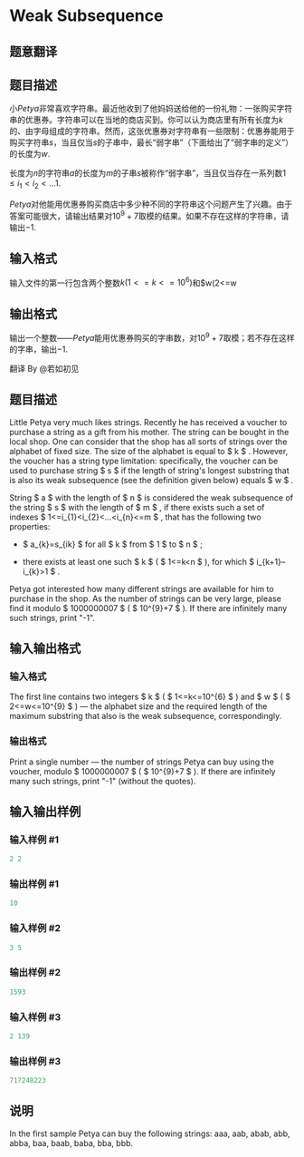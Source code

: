 # Weak Subsequence

## 题意翻译

## 题目描述

小$Petya$非常喜欢字符串。最近他收到了他妈妈送给他的一份礼物：一张购买字符串的优惠券。字符串可以在当地的商店买到。你可以认为商店里有所有长度为$k$的、由字母组成的字符串。然而，这张优惠券对字符串有一些限制：优惠券能用于购买字符串$s$，当且仅当$s$的子串中，最长“弱字串”（下面给出了“弱字串的定义”）的长度为$w$.

长度为$n$的字符串$a$的长度为$m$的子串$s$被称作“弱字串”，当且仅当存在一系列数$1\leq i_1 < i_2 <...1$.

$Petya$对他能用优惠券购买商店中多少种不同的字符串这个问题产生了兴趣。由于答案可能很大，请输出结果对$10^{9}+7$取模的结果。如果不存在这样的字符串，请输出$-1$.

## 输入格式

输入文件的第一行包含两个整数$k(1<=k<=10^{6})$和$w(2<=w

## 输出格式

输出一个整数——$Petya$能用优惠券购买的字串数，对$10^9+7$取模；若不存在这样的字串，输出$-1$.

翻译 By @若如初见

## 题目描述

Little Petya very much likes strings. Recently he has received a voucher to purchase a string as a gift from his mother. The string can be bought in the local shop. One can consider that the shop has all sorts of strings over the alphabet of fixed size. The size of the alphabet is equal to $ k $ . However, the voucher has a string type limitation: specifically, the voucher can be used to purchase string $ s $ if the length of string's longest substring that is also its weak subsequence (see the definition given below) equals $ w $ .

String $ a $ with the length of $ n $ is considered the weak subsequence of the string $ s $ with the length of $ m $ , if there exists such a set of indexes $ 1<=i_{1}&lt;i_{2}&lt;...&lt;i_{n}<=m $ , that has the following two properties:

- $ a_{k}=s_{ik} $ for all $ k $ from $ 1 $ to $ n $ ;

- there exists at least one such $ k $ ( $ 1<=k&lt;n $ ), for which $ i_{k+1}–i_{k}&gt;1 $ .

Petya got interested how many different strings are available for him to purchase in the shop. As the number of strings can be very large, please find it modulo $ 1000000007 $ ( $ 10^{9}+7 $ ). If there are infinitely many such strings, print "-1".

## 输入输出格式

### 输入格式

The first line contains two integers $ k $ ( $ 1<=k<=10^{6} $ ) and $ w $ ( $ 2<=w<=10^{9} $ ) — the alphabet size and the required length of the maximum substring that also is the weak subsequence, correspondingly.

### 输出格式

Print a single number — the number of strings Petya can buy using the voucher, modulo $ 1000000007 $ ( $ 10^{9}+7 $ ). If there are infinitely many such strings, print "-1" (without the quotes).

## 输入输出样例

### 输入样例 #1

```cpp
2 2

```
### 输出样例 #1

```cpp
10

```
### 输入样例 #2

```cpp
3 5

```
### 输出样例 #2

```cpp
1593

```
### 输入样例 #3

```cpp
2 139

```
### 输出样例 #3

```cpp
717248223

```
## 说明

In the first sample Petya can buy the following strings: aaa, aab, abab, abb, abba, baa, baab, baba, bba, bbb.

